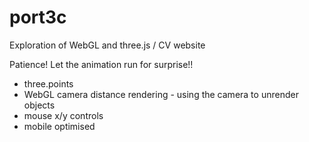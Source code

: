 # port3c
Exploration of WebGL and three.js / CV website

Patience! Let the animation run for surprise!! 

- three.points
- WebGL camera distance rendering - using the camera to unrender objects
- mouse x/y controls 
- mobile optimised
